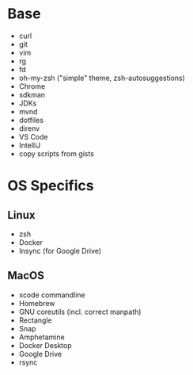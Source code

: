 # Base
* curl
* git
* vim
* rg
* fd
* oh-my-zsh ("simple" theme, zsh-autosuggestions)
* Chrome
* sdkman
* JDKs
* mvnd
* dotfiles
* direnv
* VS Code
* IntelliJ
* copy scripts from gists

# OS Specifics
## Linux
* zsh
* Docker
* Insync (for Google Drive)
## MacOS
* xcode commandline
* Homebrew
* GNU coreutils (incl. correct manpath)
* Rectangle
* Snap
* Amphetamine
* Docker Desktop
* Google Drive
* rsync
